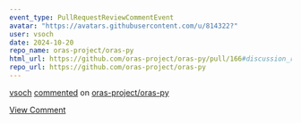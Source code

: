```yaml
---
event_type: PullRequestReviewCommentEvent
avatar: "https://avatars.githubusercontent.com/u/814322?"
user: vsoch
date: 2024-10-20
repo_name: oras-project/oras-py
html_url: https://github.com/oras-project/oras-py/pull/166#discussion_r1807910869
repo_url: https://github.com/oras-project/oras-py
---
```


<a href='https://github.com/vsoch' target='_blank'>vsoch</a> <a href='https://github.com/oras-project/oras-py/pull/166#discussion_r1807910869' target='_blank'>commented</a> on <a href='https://github.com/oras-project/oras-py' target='_blank'>oras-project/oras-py</a>

<a href='https://github.com/oras-project/oras-py/pull/166#discussion_r1807910869' target='_blank'>View Comment</a>